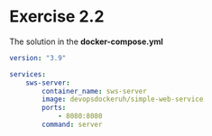 # Exercise 2.2

The solution in the __docker-compose.yml__

```yml
version: "3.9"

services:
    sws-server:
        container_name: sws-server
        image: devopsdockeruh/simple-web-service
        ports:
            - 8080:8080
        command: server
```
